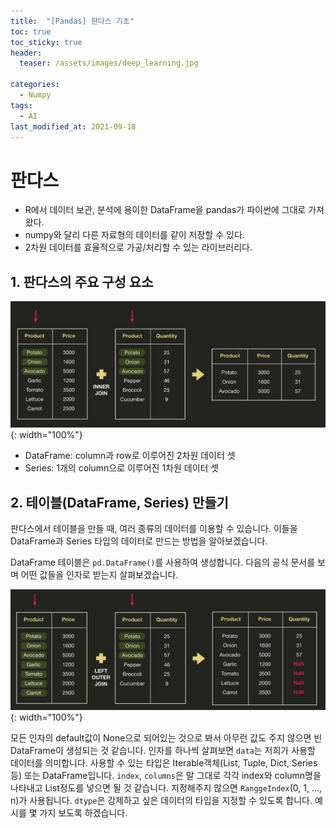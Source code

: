 ```yaml
---
title:  "[Pandas] 판다스 기초"
toc: true
toc_sticky: true
header:
  teaser: /assets/images/deep_learning.jpg

categories:
  - Numpy
tags:
  - AI
last_modified_at: 2021-09-18
---  
```


# 판다스  

- R에서 데이터 보관, 분석에 용이한 DataFrame을 pandas가 파이썬에 그대로 가져왔다.
- numpy와 달리 다른 자료형의 데이터를 같이 저장할 수 있다.
- 2차원 데이터를 효율적으로 가공/처리할 수 있는 라이브러리다.

## 1. 판다스의 주요 구성 요소

![](/assets/images/pandas_1.png){: width="100%"}  

- DataFrame: column과 row로 이루어진 2차원 데이터 셋
- Series: 1개의 column으로 이루어진 1차원 데이터 셋  

## 2. 테이블(DataFrame, Series) 만들기
판다스에서 테이블을 만들 때, 여러 종류의 데이터를 이용할 수 있습니다. 이들을 DataFrame과 Series 타입의 데이터로 만드는 방법을 알아보겠습니다.  

DataFrame 테이블은 `pd.DataFrame()`를 사용하여 생성합니다. 다음의 공식 문서를 보며 어떤 값들을 인자로 받는지 살펴보겠습니다.  

![](/assets/images/pandas_2.png){: width="100%"}  

모든 인자의 default값이 None으로 되어있는 것으로 봐서 아무런 값도 주지 않으면 빈 DataFrame이 생성되는 것 같습니다. 인자를 하나씩 살펴보면 `data`는 저희가 사용할 데이터를 의미합니다. 사용할 수 있는 타입은 Iterable객체(List, Tuple, Dict, Series 등) 또는 DataFrame입니다. `index`, `columns`은 말 그대로 각각 index와 column명을 나타내고 List정도를 넣으면 될 것 같습니다. 지정해주지 않으면 `RanggeIndex`(0, 1, ..., n)가 사용됩니다. `dtype`은 강제하고 싶은 데이터의 타입을 지정할 수 있도록 합니다. 예시를 몇 가지 보도록 하겠습니다.  

